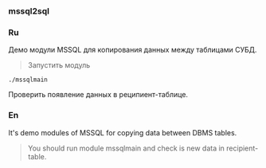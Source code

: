 ### mssql2sql
### Ru

Демо модули MSSQL для копирования данных между таблицами СУБД.

> Запустить модуль 
  
    ./mssqlmain

Проверить появление данных в реципиент-таблице.

### En

It's demo modules of MSSQL for copying data between DBMS tables.

> You should run module mssqlmain and check is new data in recipient-table.

